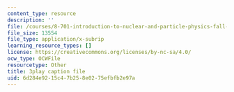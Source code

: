```yaml
---
content_type: resource
description: ''
file: /courses/8-701-introduction-to-nuclear-and-particle-physics-fall-2020/6d284e9215c47b258e0275efbfb2e97a_jtA3Hxww7FQ.srt
file_size: 13554
file_type: application/x-subrip
learning_resource_types: []
license: https://creativecommons.org/licenses/by-nc-sa/4.0/
ocw_type: OCWFile
resourcetype: Other
title: 3play caption file
uid: 6d284e92-15c4-7b25-8e02-75efbfb2e97a
---
```

